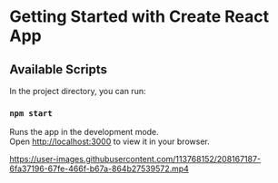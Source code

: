 # Getting Started with Create React App

## Available Scripts

In the project directory, you can run:

### `npm start`

Runs the app in the development mode.\
Open [http://localhost:3000](http://localhost:3000) to view it in your browser.




https://user-images.githubusercontent.com/113768152/208167187-6fa37196-67fe-466f-b67a-864b27539572.mp4
